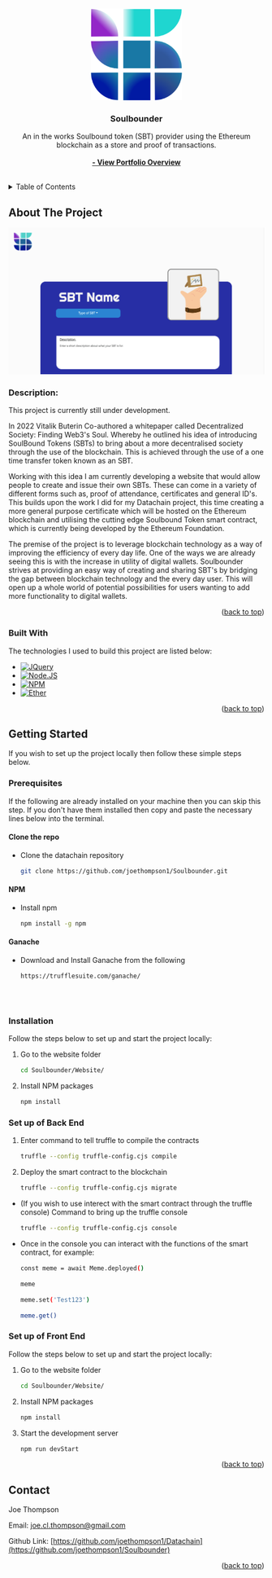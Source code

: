 <!-- Improved compatibility of back to top link: See: https://github.com/othneildrew/Best-README-Template/pull/73 -->
<a name="readme-top"></a>



<!-- PROJECT LOGO -->
<br />
<div align="center">
  <a href="">
    <img src="https://github.com/joethompson1/Soulbounder/blob/main/LogoDesigns/SB%20purple%2Bblue%2Bgradient.svg" alt="Logo" width="180" height="180">
  </a>

  <h3 align="center">Soulbounder</h3>

  <p align="center">
    An in the works Soulbound token (SBT) provider using the Ethereum blockchain as a store and proof of transactions.
    <br />
    <br />
    <a href="https://joethompson.co.uk/projects"><strong>- View Portfolio Overview</strong></a>
    <br />
    <br />
  </p>
</div>



<!-- TABLE OF CONTENTS -->
<details>
  <summary>Table of Contents</summary>
  <ol>
    <li>
      <a href="#about-the-project">About The Project</a>
      <ul>
        <li><a href="#built-with">Built With</a></li>
      </ul>
    </li>
    <li>
      <a href="#getting-started">Getting Started</a>
      <ul>
        <li><a href="#prerequisites">Prerequisites</a></li>
        <li><a href="#installation">Installation</a></li>
      </ul>
    </li>
    <li><a href="#license">License</a></li>
    <li><a href="#contact">Contact</a></li>
  </ol>
</details>



<!-- ABOUT THE PROJECT -->
## About The Project

[![product-screenshot][product-screenshot]](https://joethompson.co.uk/projects)


### Description:
This project is currently still under development.

In 2022 Vitalik Buterin Co-authored a whitepaper called Decentralized Society: Finding Web3's Soul. Whereby he outlined his idea of introducing SoulBound Tokens (SBTs) to bring about a more decentralised society through the use of the blockchain. This is achieved through the use of a one time transfer token known as an SBT.

Working with this idea I am currently developing a website that would allow people to create and issue their own SBTs. These can come in a variety of different forms such as, proof of attendance, certificates and general ID's. This builds upon the work I did for my Datachain project, this time creating a more general purpose certificate which will be hosted on the Ethereum blockchain and utilising the cutting edge Soulbound Token smart contract, which is currently being developed by the Ethereum Foundation.

The premise of the project is to leverage blockchain technology as a way of improving the efficiency of every day life. One of the ways we are already seeing this is with the increase in utility of digital wallets. Soulbounder strives at providing an easy way of creating and sharing SBT's by bridging the gap between blockchain technology and the every day user. This will open up a whole world of potential possibilities for users wanting to add more functionality to digital wallets.




<p align="right">(<a href="#readme-top">back to top</a>)</p>



### Built With

The technologies I used to build this project are listed below:

* [![JQuery][JQuery.com]][JQuery-url]
* [![Node.JS][NodeJS]][NodeJS-url]
* [![NPM][NPM]][NPM-url]
* [![Ether][Ethereum]][Ethereum-url]


<p align="right">(<a href="#readme-top">back to top</a>)</p>



<!-- GETTING STARTED -->
## Getting Started

If you wish to set up the project locally then follow these simple steps below.

### Prerequisites
If the following are already installed on your machine then you can skip this step.
If you don't have them installed then copy and paste the necessary lines below into the terminal.


#### Clone the repo
* Clone the datachain repository
   ```sh
   git clone https://github.com/joethompson1/Soulbounder.git
   ```

#### NPM
* Install npm
  ```sh
  npm install -g npm
  ```


#### Ganache
* Download and Install Ganache from the following
  ```url
  https://trufflesuite.com/ganache/
  ```



<br></br>

### Installation

Follow the steps below to set up and start the project locally:


1. Go to the website folder
   ```sh
   cd Soulbounder/Website/
   ```
2. Install NPM packages
   ```sh
   npm install
   ```


### Set up of Back End

1. Enter command to tell truffle to compile the contracts
   ```sh
   truffle --config truffle-config.cjs compile
   ```
1. Deploy the smart contract to the blockchain
   ```sh
   truffle --config truffle-config.cjs migrate
   ```
* (If you wish to use interect with the smart contract through the truffle console) Command to bring up the truffle console
   ```sh
   truffle --config truffle-config.cjs console
   ```
* Once in the console you can interact with the functions of the smart contract, for example:
   ```sh
   const meme = await Meme.deployed()
   ```
   ```sh
   meme
   ```
   ```sh
   meme.set('Test123')
   ```
   ```sh
   meme.get()
   ```



### Set up of Front End

Follow the steps below to set up and start the project locally:


1. Go to the website folder
   ```sh
   cd Soulbounder/Website/
   ```
2. Install NPM packages
   ```sh
   npm install
   ```
3. Start the development server
   ```sh
   npm run devStart
   ```




<p align="right">(<a href="#readme-top">back to top</a>)</p>







<!-- CONTACT -->
## Contact

Joe Thompson 

Email: joe.cl.thompson@gmail.com

Github Link: [https://github.com/joethompson1/Datachain](https://github.com/joethompson1/Soulbounder)

<p align="right">(<a href="#readme-top">back to top</a>)</p>





<!-- MARKDOWN LINKS & IMAGES -->
[product-screenshot]: LogoDesigns/soulbounderCreateSBT.png
[Next.js]: https://img.shields.io/badge/next.js-000000?style=for-the-badge&logo=nextdotjs&logoColor=white
[Next-url]: https://nextjs.org/
[Hyperledger]: https://img.shields.io/badge/Hyperledger_Fabric-FF0000?style=for-the-badge&logo=Hyperledger&logoColor=black
[Hyperledger-url]: https://www.hyperledger.org/use/fabric/
[NodeJS]: https://img.shields.io/badge/Node.JS-BAB86C?style=for-the-badge&logo=Node.js&logoColor=white
[NodeJS-url]: https://nodejs.org/en/
[MongoDB]: https://img.shields.io/badge/MongoDB-000000?style=for-the-badge&logo=MongoDB&logoColor=white
[MongoDB-url]: https://www.mongodb.com/
[NPM]: https://img.shields.io/badge/NPM-d90166?style=for-the-badge&logo=npm&logoColor=white
[NPM-url]: https://www.npmjs.com/
[Ethereum]: https://img.shields.io/badge/Ethereum-5A5A5A?style=for-the-badge&logo=Ethereum&logoColor=white
[Ethereum-url]: https://www.ethereum.org/
[React.js]: https://img.shields.io/badge/React-20232A?style=for-the-badge&logo=react&logoColor=61DAFB
[React-url]: https://reactjs.org/
[Vue.js]: https://img.shields.io/badge/Vue.js-35495E?style=for-the-badge&logo=vuedotjs&logoColor=4FC08D
[Vue-url]: https://vuejs.org/
[Angular.io]: https://img.shields.io/badge/Angular-DD0031?style=for-the-badge&logo=angular&logoColor=white
[Angular-url]: https://angular.io/
[Svelte.dev]: https://img.shields.io/badge/Svelte-4A4A55?style=for-the-badge&logo=svelte&logoColor=FF3E00
[Svelte-url]: https://svelte.dev/
[Laravel.com]: https://img.shields.io/badge/Laravel-FF2D20?style=for-the-badge&logo=laravel&logoColor=white
[Laravel-url]: https://laravel.com
[Bootstrap.com]: https://img.shields.io/badge/Bootstrap-563D7C?style=for-the-badge&logo=bootstrap&logoColor=white
[Bootstrap-url]: https://getbootstrap.com
[JQuery.com]: https://img.shields.io/badge/jQuery-0769AD?style=for-the-badge&logo=jquery&logoColor=white
[JQuery-url]: https://jquery.com 